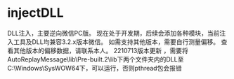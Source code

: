 # injectDLL
DLL注入，主要逆向微信PC版。
现在处于开发期，后续会添加各种模块，当前注入工具及DLL均兼容3.2.x版本微信。
如需支持其他版本，需要自行测量偏移。
查看其他版本的偏移数据，请联系本人。
2210713版本更新
，需要将AutoReplayMessage\lib\Pre-built.2\lib下两个文件夹内的DLL至C:\Windows\SysWOW64下，可以运行，否则pthread包会报错
